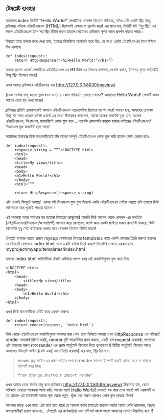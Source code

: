 ## টেমপ্লেট ব্যবহার

আমাদের index ভিউটি “Hello World!” লেখাটিকে রেসপন্স হিসেবে পাঠাচ্ছে, যদিও এটা একটা স্ট্রিং কিন্তু ব্রাউজার এটাকে এইচটিএমএল (HTML) হিসেবেই রেন্ডার বা প্রদর্শন করে! এর মানে হল, ভিউটি যদি ‘শুধু স্ট্রিং’ এর বদলে এইচটিএমএল ট্যাগ সহ স্ট্রিং রিটার্ন করত তাহলে সেটাকেও ব্রাউজার সুন্দর ভাবে প্রদর্শন করতে পারত।

বিষয়টা হাতে কলমে করে দেখা যাক, ইন্ডেক্স ভিউটিকে আপডেট করে স্ট্রিং এর মধ্যে একটা এইচটিএমএল ট্যাগ বসিয়ে দিন এভাবেঃ

    def index(request):
        return HttpResponse(“<h1>Hello World!”</h1>”)

আমরা হ্যালো ওয়ার্ল্ড লেখাটিকে এইচটিএমএল এর H1 ট্যাগ এর ভিতরে রাখলাম, খেয়াল করুন, ট্যাগসহ পুরো লাইনটাই কিন্তু স্ট্রিং হিসেবে আছে!

এখন আবার ব্রাউজারে এইঠিকানায় যায়
 http://127.0.0.1:8000/myview/ 

(ডেভ সার্ভার চালু করতে ভুলবেননা যান) । কোন পরিবর্তন দেখতে পেলেন? আমাদের Hello World! লেখাটি এখন আগের চেয়ে বড় দেখা যাচ্ছে!

ব্রাউজার প্রতিটা রেসপন্সকেই আসলে এইচটিএমএল ওয়েবপেইজ হিসেবে প্রদর্শন করে! সমস্যা হল,  আমাদের রেসপন্স কিন্তু সব সময় এরকম হ্যালো ওয়ার্ল্ড এর মধ্যে সীমাবদ্ধয় থাকবেনা, আরো অনেক কনটেন্ট যুক্ত হবে, অনেক এইচটিএমএল, সিএসএস, জাভাস্ক্রিপ্ট কোড যুক্ত হবে... এমনকি রেসপন্সটা কয়েক হাজার লাইনের এইচটিএমএল/সিএসএস যুক্ত কনটেন্ট হতে পারে! 

আমাদের ইনডেক্স ভিউ ফাংশনটিতেই যদি আমরা সম্পুর্ন এইচটিএমএল কোড যুক্ত করি তাহলে সেটা এরকম হবেঃ

    def index(request):
        response_string = “””<!DOCTYPE html>
        <html>
        <head>
        <title>My view</title>
        <head>
        <body>
        <h1>Hello World!</h1>
        </body>
        <html>”””
        
        return HttpResponse(response_string)

এটা এখনই বিদঘুটে লাগছে! এরপর যদি সিএসএস যুক্ত ফুল ফিচার্ড একটা এইচটিএমএল পেইজ করতে চাই তাহলে ভিউ ফাংশনকে আর খুজেই পাওয়া যাবেনা ! 

এই সমস্যার সহজ সমাধান হল জ্যাঙ্গো ট্যামপ্লেট ল্যাঙ্গুয়েজ! আপনি ভিউ ফাংশন থেকে রেসপন্স এর কনটেন্ট (এইচটিএমএল/সিএসএস/জাভাস্ক্রিপ্ট) আলাদা  করে ফেলবেন, জাস্ট অন্য একটা ফাইলে সকল কনটেন্ট থাকবে, ভিউ ফাংশনটা শুধু সেই ফাইলকে রেন্ডার করে রেসপন্স হিসেবে রিটার্ন করবে!

টেমপ্লেট ব্যবহার করতে প্রথমে myapp ফোল্ডারের ভিতরে templates নামে একটা ফোল্ডার তৈরি করুন! তারপর সে টেমপ্লেট ফোল্ডারে index.html নামে একটা ফাইল তৈরি করুন! ডিরেক্টরি দেখতে এরকম হবে myproject/myapp/templates/index.html

তারপর index.html ফাইলটিকে টেক্সট এডিটরে ওপেন করে এই কনটেন্টগুলো যুক্ত করে দিনঃ

    <!DOCTYPE html>
    <html>
        <head>
            <title>My view</title>
        <head>
        <body>
            <h1>Hello World!</h1>
        </body>
    <html>


এখন ভিউ ফাংশনটিকে এডিট করে এরকম করুনঃ

    def index(request):
        return render(request, 'index.html')

ভিউ থেকে এইচটিএমএল কনটেন্টগুলো আলাদা করা গেল, তবে ভিউতে আমরা এখন HttpResponse এর পরিবর্তে render অবজেক্ট রিটার্ন করছি, render দুটি প্যারামিটার গ্রহন করছে, একটি হল request অবজেক্ট, আপাতত এটা ইগনোর করুন (তবে render এর প্রথম আর্গুমেন্ট হিসেবে দিতে ভুলবেননা)! দ্বিতীয় আর্গুমেন্ট হিসেবে আছে আমাদের টেমপ্লেট ফাইল (যেটা একটু আগে তৈরি করলাম) এর নাম, স্ট্রিং হিসেবে।

> views.py ফাইল এর প্রথম লাইনে দেখবেন render ফাংশন ইম্পোর্ট করাই আছে, তবে না থাকলে ইম্পোর্ট করে নিনঃ
> 
>     from django.shortcut import render

এখন আবার ডেভ সার্ভার চালু করে ব্রাউজারে http://127.0.0.1:8000/myview/ ঠিকানায় যান, কোন পরিবর্তন দেখতে পাবেননা আশা করি, আগের মতই Hello World! লেখাটে বড় করে দেখা যাবে! যদি এরকমটি না হয় তাহলে এই চ্যাপ্টারটি আবার শুরু থেকে পড়ুন, খুঁজে বের করুন কোথাও কোন ভুল হয়েছে কিনা!

আপনার কাছে এখন হয়ত এটা মনে হতে পারে যে আলাদা ভাবে ট্যামপ্লেট ব্যবহার করাটা আরো বেশি ঝামেলার, অথবা অপ্রয়োজনীয়! হতাশ হবেননা... টেমপ্লেট এর কার্যকারিতা এবং সৌন্দর্য আস্তে আস্তে আমাদের সামনে উদ্ভাসিত হবে !!
